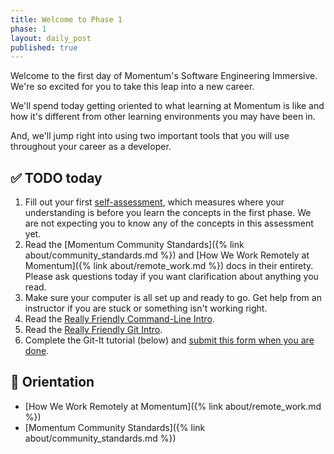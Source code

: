 ```yaml
---
title: Welcome to Phase 1
phase: 1
layout: daily_post
published: true
---
```


Welcome to the first day of Momentum's Software Engineering Immersive. We're so excited for you to take this leap into a new career.

We'll spend today getting oriented to what learning at Momentum is like and how it's different from other learning environments you may have been in.

And, we'll jump right into using two important tools that you will use throughout your career as a developer.

## ✅ TODO today

1. Fill out your first [self-assessment](https://classroom.momentumlearn.com), which measures where your understanding is before you learn the concepts in the first phase. We are not expecting you to know any of the concepts in this assessment yet.
2. Read the [Momentum Community Standards]({% link about/community_standards.md %}) and [How We Work Remotely at Momentum]({% link about/remote_work.md %}) docs in their entirety. Please ask questions today if you want clarification about anything you read.
3. Make sure your computer is all set up and ready to go. Get help from an instructor if you are stuck or something isn't working right.
4. Read the [Really Friendly Command-Line Intro](https://drive.google.com/open?id=1E4ALJrjclTYE4C6lwIV517-SOXiZ-Dqb).
5. Read the [Really Friendly Git Intro](https://drive.google.com/open?id=125rubyTQpBwmpi6I_UzUWfT1aXeHmy5n).
6. Complete the Git-It tutorial (below) and [submit this form when you are done](https://forms.gle/jvQjs85BJ19JS1cWA).

## 📙 Orientation

- [How We Work Remotely at Momentum]({% link about/remote_work.md %})
- [Momentum Community Standards]({% link about/community_standards.md %})

